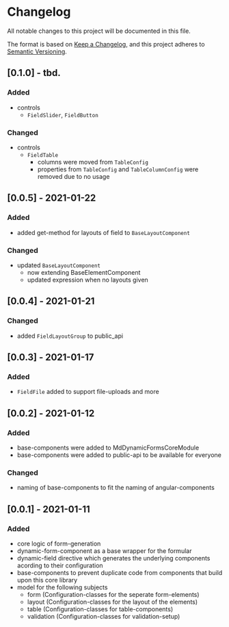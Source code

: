 # Changelog
All notable changes to this project will be documented in this file.

The format is based on [Keep a Changelog](https://keepachangelog.com/en/1.0.0/),
and this project adheres to [Semantic Versioning](https://semver.org/spec/v2.0.0.html).

## [0.1.0] - tbd.
### Added
* controls 
  * `FieldSlider`, `FieldButton`

### Changed
* controls
  * `FieldTable`
    * columns were moved from `TableConfig`
    * properties from `TableConfig` and `TableColumnConfig` were removed due to no usage

## [0.0.5] - 2021-01-22
### Added
* added get-method for layouts of field to `BaseLayoutComponent`

### Changed
* updated `BaseLayoutComponent`
  * now extending BaseElementComponent
  * updated expression when no layouts given

## [0.0.4] - 2021-01-21
### Changed
* added `FieldLayoutGroup` to public_api

## [0.0.3] - 2021-01-17
### Added
* `FieldFile` added to support file-uploads and more

## [0.0.2] - 2021-01-12
### Added
* base-components were added to MdDynamicFormsCoreModule
* base-components were added to public-api to be available for everyone

### Changed
* naming of base-components to fit the naming of angular-components

## [0.0.1] - 2021-01-11
### Added
* core logic of form-generation
* dynamic-form-component as a base wrapper for the formular
* dynamic-field directive which generates the underlying components acording to their configuration
* base-components to prevent duplicate code from components that build upon this core library
* model for the following subjects
  * form (Configuration-classes for the seperate form-elements)
  * layout (Configuration-classes for the layout of the elements)
  * table (Configuration-classes for table-components)
  * validation (Configuration-classes for validation-setup)

